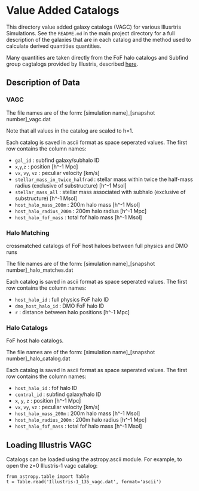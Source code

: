 # Value Added Catalogs

This directory value added galaxy catalogs (VAGC) for various Illusrtris Simulations.  See the `README.md` in the main project directory for a full description of the galaxies that are in each catalog and the method used to calculate derived quantities quantities.

Many quantities are taken directly from the FoF halo catalogs and Subfind group cagtalogs provided by Illustris, described [here](http://www.illustris-project.org/data/docs/specifications/#sec2a). 


## Description of Data

### VAGC

The file names are of the form: [simulation name]\_[snapshot number]\_vagc.dat

Note that all values in the catalog are scaled to h=1.
  
Each catalog is saved in ascii format as space seperated values.  The first row contains the column names:

* `gal_id` : subfind galaxy/subhalo ID 
* `x`,`y`,`z` : position [h^-1 Mpc]
* `vx`, `vy`, `vz` : peculiar velocity [km/s]
* `stellar_mass_in_twice_halfrad` : stellar mass within twice the half-mass radius (exclusive of substructure) [h^-1 Msol]
* `stellar_mass_all` : stellar mass associated with subhalo (exclusive of substructure) [h^-1 Msol]
* `host_halo_mass_200m` : 200m halo mass [h^-1 Msol]
* `host_halo_radius_200m` : 200m halo radius [h^-1 Mpc] 
* `host_halo_fof_mass` : total fof halo mass [h^-1 Msol]


### Halo Matching

crossmatched catalogs of FoF host haloes between full physics and DMO runs

The file names are of the form: [simulation name]\_[snapshot number]\_halo_matches.dat

Each catalog is saved in ascii format as space seperated values.  The first row contains the column names:
 
* `host_halo_id` : full physics FoF halo ID
* `dmo_host_halo_id` : DMO FoF halo ID 
* `r` : distance between halo positions [h^-1 Mpc]


### Halo Catalogs

FoF host halo catalogs.

The file names are of the form: [simulation name]\_[snapshot number]\_halo_catalog.dat

Each catalog is saved in ascii format as space seperated values.  The first row contains the column names:
 
* `host_halo_id` : fof halo ID
* `central_id` : subfind galaxy/halo ID
* `x`, `y`, `z` : position [h^-1 Mpc]
* `vx`, `vy`, `vz` : peculiar velocity [km/s]
* `host_halo_mass_200m` : 200m halo mass [h^-1 Msol]
* `host_halo_radius_200m` : 200m halo radius [h^-1 Mpc] 
* `host_halo_fof_mass` : total fof halo mass [h^-1 Msol]


## Loading Illustris VAGC

Catalogs can be loaded using the astropy.ascii module.
For example, to open the z=0 Illustris-1 vagc catalog:

```
from astropy.table import Table
t = Table.read('Illustris-1_135_vagc.dat', format='ascii')
```

